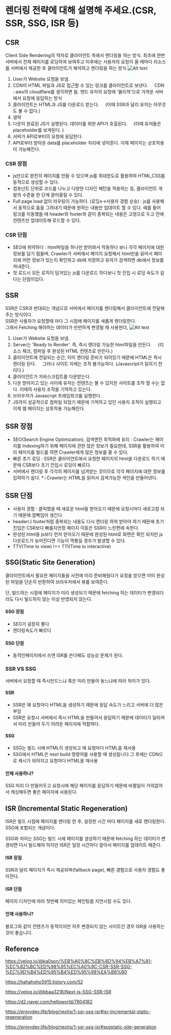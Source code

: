 # 렌더링 전략에 대해 설명해 주세요.(CSR, SSR, SSG, ISR 등)

## CSR 
Client Side Rendering의 약자로 클라이언트 측에서 렌더링을 하는 방식. 
최초에 한번 서버에서 전체 페이지를 로딩하여 보여주고 이후에는 사용자의 요청이 올 때마다 리소스를 서버에서 제공한 후 클라이언트가 해석하고 렌더링을 하는 방식
![Alt text](image.png)
 
1. User가 Website 요청을 보냄. 
2. CDN이 HTML 파일과 JS로 접근할 수 있는 링크를 클라이언트로 보낸다.     CDN : aws의 cloudflare를 생각하면 됨. 엔드 유저의 요청에 '물리적'으로 가까운 서버에서 요청에 응답하는 방식 
3. 클라이언트는 HTML과 JS를 다운로드 받는다.     (이때 SSR과 달리 유저는 아무것도 볼 수 없다.) 
4. 생략 
5. 다운이 완료된 JS가 실행된다. 데이터를 위한 API가 호출된다.     (이때 유저들은 placeholder를 보게된다. ) 
6. 서버가 API로부터의 요청에 응답한다. 
7. API로부터 받아온 data를 placeholder 자리에 넣어준다. 이제 페이지는 상호작용이 가능해진다.


### CSR 장점
- js만으로 완전히 페이지를 만들 수 있으며 js를 최대한도로 활용하여 HTML,CSS를 동적으로 생성할 수 있다.
- 컴포넌트 단위로 코드를 나누고 다양한 디자인 패턴을 적용하는 등, 클라이언트 개발의 수준을 한 단계 끌어올릴 수 있다.
- Full page load 없이 라우팅이 가능하다. (로딩x->사용자 경험 상승) : js를 사용해서 동적으로 돔을 그려내기 때문에 원하는 내용만 업데이트 할 수 있다.
예를 들어 링크를 이동했을 때 header와 footer와 같이 중복되는 내용은 고정으로 두고 안에 컨텐츠만 업데이트해 로드할 수 있다.
### CSR 단점
- SEO에 취약하다 : html파일을 하나만 받아와서 작동하다 보니 각각 페이지에 대한 정보를 담기 힘들며, Crawler가 서버에서 페이지 요청해서 html만을 읽어서 페이지에 어떤 정보가 있는지 확인하고 db에 저장하고 유저가 검색하면 db에서 정보를 꺼내준다.
- 첫 로드시 모든 로직이 담겨있는 js를 다운로드 하다보니 첫 진입 시 로딩 속도가 길다는 단점이있다.
## SSR
SSR은 CSR과 반대되는 개념으로 서버에서 페이지를 렌더링해서 클라이언트에 전달해주는 방식이다.  
SSR은 사용자가 요청할때 마다 그 시점에 페이지를 새롭게 렌더링한다.   
그래서 Fetching 해야하는 데이터가 빈번하게 변경될 때 사용헌더,
![Alt text](image-1.png)
 
1. User가 Website 요청을 보냄. 
2. Server는 'Ready to Render'. 즉, 즉시 렌더링 가능한 html파일을 만든다.     (리소스 체크, 컴파일 후 완성된 HTML 컨텐츠로 만든다.) 
3. 클라이언트에 전달되는 순간, 이미 렌더링 준비가 되어있기 때문에 HTML은 즉시 렌더링 된다.
    그러나 사이트 자체는 조작 불가능하다. (Javascript가 읽히기 전이다.) 
4. 클라이언트가 자바스크립트를 다운받는다. 
5. 다운 받아지고 있는 사이에 유저는 컨텐츠는 볼 수 있지만 사이트를 조작 할 수는 없다. 이때의 사용자 조작을 기억하고 있는다. 
6. 브라우저가 Javascript 프레임워크를 실행한다. 
7. JS까지 성공적으로 컴파일 되었기 때문에 기억하고 있던 사용자 조작이 실행되고 이제 웹 페이지는 상호작용 가능해진다.

## SSR 장점

- SEO(Search Engine Optimization), 검색엔진 최적화에 유리 : Crawler는 페이지를 Indexing하기 위해 페이지에 관한 많은 정보가 필요한데, SSR을 활용하여 미리 페이지를 빌드를 하면 Crawler에게 많은 정보를 줄 수 있다.
- 빠른 초기 로딩 : SSR은 클라이언트에서 요청한 페이지의 html을 다운로드 하기 때문에 CSR보다 초기 진입시 로딩이 빠르다.
- 서버에서 렌더링 후 각각의 페이지를 넘겨받는 것이므로 각각 페이지에 대한 정보를 입력하기 쉽다.
*💡Crawler는 HTML을 읽어서 검색가능한 색인을 만들어낸다.

## SSR 단점

- 사용자 경험 : 클릭했을 때 새로운 html을 받아오기 때문에 요청시마다 새로고침 되기 때문에 깜빡임이 생긴다.
- header나 footer처럼 중복되는 내용도 다시 렌더링 하여 받아야 하기 때문에
초기진입은 CSR보다 빠를지언정 페이지 이동은 SSR이 느린편에 속한다.
- 완성된 html을 js보다 먼저 받아오기 때문에 완성된 html로 화면은 확인 되지만 js다운로드가 늦어진다면 기능이 먹통일 경우가 발생할 수 있다.
- TTV(Time to view) !== TTI(Time to interactive)

## SSG(Static Site Generation)
클라이언트에서 필요한 페이지들을 사전에 미리 준비해뒀다가 요청을 받으면 이미 완성된 파일을 단순히 반환하여 브라우저에서 뷰를 보여준다.  

단, 빌드하는 시점에 페이지가 미리 생성되기 때문에 fetching 하는 데이터가 변경되더라도 다시 빌드하지 않는 이상 반영되지 않는다.

#### SSG 장점
- SEO가 굉장히 좋다
- 렌더링속도가 빠르다
#### SSG 단점
- 동적인페이지에서 쓰면 ISR를 쓴다해도 성능상 문제가 된다.

### SSR VS SSG
서버에서 요청할 때 즉시만드느냐 혹은 미리 만들어 놓느냐에 따라 차이가 있다.
#### SSR
- SSR은 매 요청마다 HTML을 생성하기 때문에 응답 속도가 느리고 서버에 더 많은 부담
- SSR은 요청시 서버에서 즉시 HTML을 만들어서 응답하기 때문에 데이터가 달라져서 미리 만들어 두기 어려운 페이지에 적합하다.

#### SSG 
- SSG는 빌드 시에 HTML이 생성되고 매 요청마다 HTML을 재사용
- SSG에서 HTML은 next build 명령어를 사용할 때 생성됩니다.그 후에는 CDN으로 캐시가 되어지고 요청마다 HTML을 재사용

#### 언제 사용하나?
SSG 미리 다 만들어두고 요청시에 해당 페이지를 응답하기 때문에 바뀔일이 거의없어서 캐싱해두면 좋은 페이지에 사용된다.


## ISR (Incremental Static Regeneration)
ISR은 빌드 시점에 페이지를 렌더링 한 후, 설정한 시간 마다 페이지를 새로 렌더링한다.  
SSG에 포함되는 개념이다. 

SSG와 차이는 SSG는 빌드 시에 페이지를 생성하기 때문에 fetching 하는 데이터가 변경되면 다시 빌드해야 하지만 ISR은 일정 시간마다 알아서 페이지를 업데이트 해준다.

#### ISR 장점
SSR과 달리 페이지가 즉시 제공되며(fallback page), 빠른 경험으로 사용자 경험도 좋아진다.
#### ISR 단점
페이지 디자인에 따라 첫번째 의미있는 페인팅을 지연시킬 수도 있다.

#### 언제 사용하나?
블로그와 같이 컨텐츠가 동적이지만 자주 변경되지 않는 사이트인 경우 ISR을 사용하는 것이 좋습니다.
## Reference
https://velog.io/@ka0son/%EB%A0%8C%EB%8D%94%EB%A7%81-%EC%82%BC%ED%98%95%EC%A0%9C-CSR-SSR-SSG-%EC%9D%B4%ED%95%B4%ED%95%98%EA%B8%B0

https://hahahoho5915.tistory.com/52

https://velog.io/@bbaa3218/Next-js-SSG-SSR-ISR

https://d2.naver.com/helloworld/7804182

https://enjoydev.life/blog/nextjs/1-ssr-ssg-isr#isr-incremental-static-regeneration

https://enjoydev.life/blog/nextjs/1-ssr-ssg-isr#ssgstatic-site-generation